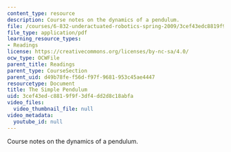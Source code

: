 ```yaml
---
content_type: resource
description: Course notes on the dynamics of a pendulum.
file: /courses/6-832-underactuated-robotics-spring-2009/3cef43edc8819f9f3df4dd2d8c18abfa_MIT6_832s09_read_ch02.pdf
file_type: application/pdf
learning_resource_types:
- Readings
license: https://creativecommons.org/licenses/by-nc-sa/4.0/
ocw_type: OCWFile
parent_title: Readings
parent_type: CourseSection
parent_uid: d49b78fe-f56d-f97f-9681-953c45ae4447
resourcetype: Document
title: The Simple Pendulum
uid: 3cef43ed-c881-9f9f-3df4-dd2d8c18abfa
video_files:
  video_thumbnail_file: null
video_metadata:
  youtube_id: null
---
```

Course notes on the dynamics of a pendulum.